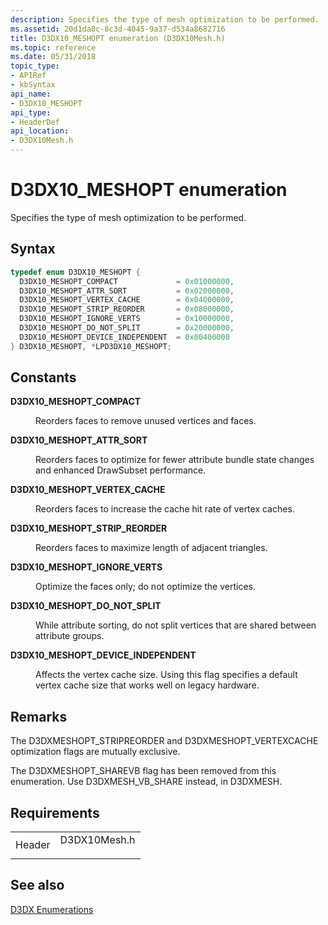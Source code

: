 ```yaml
---
description: Specifies the type of mesh optimization to be performed.
ms.assetid: 20d1da8c-8c3d-4045-9a37-d534a8682716
title: D3DX10_MESHOPT enumeration (D3DX10Mesh.h)
ms.topic: reference
ms.date: 05/31/2018
topic_type: 
- APIRef
- kbSyntax
api_name: 
- D3DX10_MESHOPT
api_type: 
- HeaderDef
api_location: 
- D3DX10Mesh.h
---
```


# D3DX10\_MESHOPT enumeration

Specifies the type of mesh optimization to be performed.

## Syntax


```C++
typedef enum D3DX10_MESHOPT { 
  D3DX10_MESHOPT_COMPACT             = 0x01000000,
  D3DX10_MESHOPT_ATTR_SORT           = 0x02000000,
  D3DX10_MESHOPT_VERTEX_CACHE        = 0x04000000,
  D3DX10_MESHOPT_STRIP_REORDER       = 0x08000000,
  D3DX10_MESHOPT_IGNORE_VERTS        = 0x10000000,
  D3DX10_MESHOPT_DO_NOT_SPLIT        = 0x20000000,
  D3DX10_MESHOPT_DEVICE_INDEPENDENT  = 0x00400000
} D3DX10_MESHOPT, *LPD3DX10_MESHOPT;
```



## Constants

<dl> <dt>

<span id="D3DX10_MESHOPT_COMPACT"></span><span id="d3dx10_meshopt_compact"></span>**D3DX10\_MESHOPT\_COMPACT**
</dt> <dd>

Reorders faces to remove unused vertices and faces.

</dd> <dt>

<span id="D3DX10_MESHOPT_ATTR_SORT"></span><span id="d3dx10_meshopt_attr_sort"></span>**D3DX10\_MESHOPT\_ATTR\_SORT**
</dt> <dd>

Reorders faces to optimize for fewer attribute bundle state changes and enhanced DrawSubset performance.

</dd> <dt>

<span id="D3DX10_MESHOPT_VERTEX_CACHE"></span><span id="d3dx10_meshopt_vertex_cache"></span>**D3DX10\_MESHOPT\_VERTEX\_CACHE**
</dt> <dd>

Reorders faces to increase the cache hit rate of vertex caches.

</dd> <dt>

<span id="D3DX10_MESHOPT_STRIP_REORDER"></span><span id="d3dx10_meshopt_strip_reorder"></span>**D3DX10\_MESHOPT\_STRIP\_REORDER**
</dt> <dd>

Reorders faces to maximize length of adjacent triangles.

</dd> <dt>

<span id="D3DX10_MESHOPT_IGNORE_VERTS"></span><span id="d3dx10_meshopt_ignore_verts"></span>**D3DX10\_MESHOPT\_IGNORE\_VERTS**
</dt> <dd>

Optimize the faces only; do not optimize the vertices.

</dd> <dt>

<span id="D3DX10_MESHOPT_DO_NOT_SPLIT"></span><span id="d3dx10_meshopt_do_not_split"></span>**D3DX10\_MESHOPT\_DO\_NOT\_SPLIT**
</dt> <dd>

While attribute sorting, do not split vertices that are shared between attribute groups.

</dd> <dt>

<span id="D3DX10_MESHOPT_DEVICE_INDEPENDENT"></span><span id="d3dx10_meshopt_device_independent"></span>**D3DX10\_MESHOPT\_DEVICE\_INDEPENDENT**
</dt> <dd>

Affects the vertex cache size. Using this flag specifies a default vertex cache size that works well on legacy hardware.

</dd> </dl>

## Remarks

The D3DXMESHOPT\_STRIPREORDER and D3DXMESHOPT\_VERTEXCACHE optimization flags are mutually exclusive.

The D3DXMESHOPT\_SHAREVB flag has been removed from this enumeration. Use D3DXMESH\_VB\_SHARE instead, in D3DXMESH.

## Requirements



|                   |                                                                                         |
|-------------------|-----------------------------------------------------------------------------------------|
| Header<br/> | <dl> <dt>D3DX10Mesh.h</dt> </dl> |



## See also

<dl> <dt>

[D3DX Enumerations](d3d10-graphics-reference-d3dx10-enums.md)
</dt> </dl>

 

 




